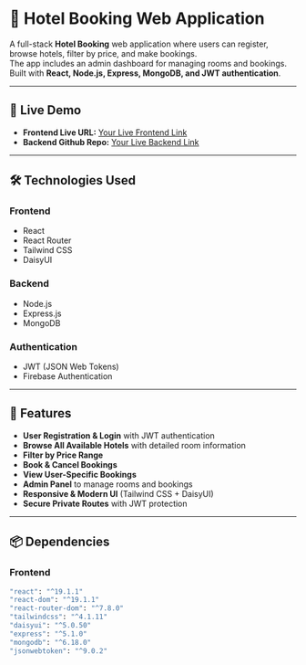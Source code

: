 # 🏨 Hotel Booking Web Application

A full-stack **Hotel Booking** web application where users can register, browse hotels, filter by price, and make bookings.  
The app includes an admin dashboard for managing rooms and bookings.  
Built with **React, Node.js, Express, MongoDB, and JWT authentication**.



<!-- ## 📸 Screenshot -->
<!-- ![Hotel Booking App Screenshot](./screenshot.png) -->


---

## 🚀 Live Demo
- **Frontend Live URL:** [Your Live Frontend Link](https://modern-hotel-booking-63402.web.app/)
- **Backend Github Repo:** [Your Live Backend Link](https://github.com/devforhadul/Hotel-Booking-System-Server)

---

## 🛠 Technologies Used

### **Frontend**
- React
- React Router
- Tailwind CSS
- DaisyUI

### **Backend**
- Node.js
- Express.js
- MongoDB

### **Authentication**
- JWT (JSON Web Tokens)
- Firebase Authentication

---

## 🌟 Features
- **User Registration & Login** with JWT authentication
- **Browse All Available Hotels** with detailed room information
- **Filter by Price Range**
- **Book & Cancel Bookings**
- **View User-Specific Bookings**
- **Admin Panel** to manage rooms and bookings
- **Responsive & Modern UI** (Tailwind CSS + DaisyUI)
- **Secure Private Routes** with JWT protection

---

## 📦 Dependencies

### **Frontend**
```bash
"react": "^19.1.1"
"react-dom": "^19.1.1"
"react-router-dom": "^7.8.0"
"tailwindcss": "^4.1.11"
"daisyui": "^5.0.50"
"express": "^5.1.0"
"mongodb": "^6.18.0"
"jsonwebtoken": "^9.0.2"
